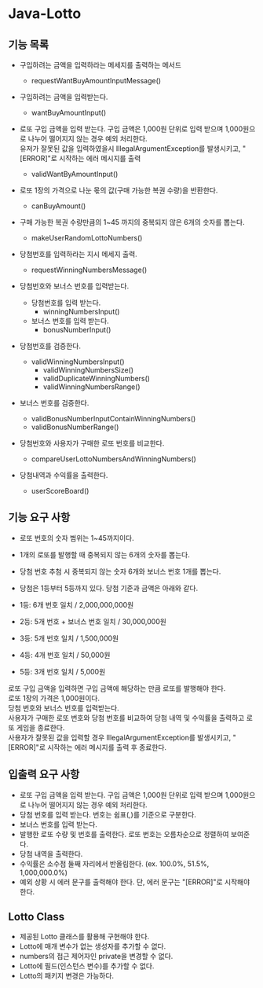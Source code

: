 # Java-Lotto

## 기능 목록

- 구입하려는 금액을 입력하라는 메세지를 출력하는 메서드
    - requestWantBuyAmountInputMessage()
- 구입하려는 금액을 입력받는다.
    - wantBuyAmountInput()
- 로또 구입 금액을 입력 받는다. 구입 금액은 1,000원 단위로 입력 받으며 1,000원으로 나누어 떨어지지 않는 경우 예외 처리한다. <br>
  유저가 잘못된 값을 입력하였을시 IllegalArgumentException를 발생시키고, "[ERROR]"로 시작하는 에러 메시지를 출력
    - validWantByAmountInput()

- 로또 1장의 가격으로 나눈 몫의 값(구매 가능한 복권 수량)을 반환한다.
    - canBuyAmount()

- 구매 가능한 복권 수량만큼의 1~45 까지의 중복되지 않은 6개의 숫자를 뽑는다.
    - makeUserRandomLottoNumbers()
- 당첨번호를 입력하라는 지시 메세지 출력.
  - requestWinningNumbersMessage()
- 당첨번호와 보너스 번호를 입력받는다.
    - 당첨번호를 입력 받는다.
      - winningNumbersInput() 
    - 보너스 번호를 입력 받는다.
      - bonusNumberInput()
- 당첨번호를 검증한다.
  - validWinningNumbersInput()
    - validWinningNumbersSize()
    - validDuplicateWinningNumbers()
    - validWinningNumbersRange()
- 보너스 번호를 검증한다.
  - validBonusNumberInputContainWinningNumbers()
  - validBonusNumberRange()
  
- 당첨번호와 사용자가 구매한 로또 번호를 비교한다.
    - compareUserLottoNumbersAndWinningNumbers()
- 당첨내역과 수익률을 출력한다.
    - userScoreBoard()

## 기능 요구 사항

- 로또 번호의 숫자 범위는 1~45까지이다.
- 1개의 로또를 발행할 때 중복되지 않는 6개의 숫자를 뽑는다.
- 당첨 번호 추첨 시 중복되지 않는 숫자 6개와 보너스 번호 1개를 뽑는다.
- 당첨은 1등부터 5등까지 있다. 당첨 기준과 금액은 아래와 같다.

- 1등: 6개 번호 일치 / 2,000,000,000원
- 2등: 5개 번호 + 보너스 번호 일치 / 30,000,000원
- 3등: 5개 번호 일치 / 1,500,000원
- 4등: 4개 번호 일치 / 50,000원
- 5등: 3개 번호 일치 / 5,000원

로또 구입 금액을 입력하면 구입 금액에 해당하는 만큼 로또를 발행해야 한다.<br>
로또 1장의 가격은 1,000원이다.<br>
당첨 번호와 보너스 번호를 입력받는다.<br>
사용자가 구매한 로또 번호와 당첨 번호를 비교하여 당첨 내역 및 수익률을 출력하고 로또 게임을 종료한다.<br>
사용자가 잘못된 값을 입력할 경우 IllegalArgumentException를 발생시키고, "[ERROR]"로 시작하는 에러 메시지를 출력 후 종료한다.

## 입출력 요구 사항

- 로또 구입 금액을 입력 받는다. 구입 금액은 1,000원 단위로 입력 받으며 1,000원으로 나누어 떨어지지 않는 경우 예외 처리한다.
- 당첨 번호를 입력 받는다. 번호는 쉼표(,)를 기준으로 구분한다.
- 보너스 번호를 입력 받는다.
- 발행한 로또 수량 및 번호를 출력한다. 로또 번호는 오름차순으로 정렬하여 보여준다.
- 당첨 내역을 출력한다.
- 수익률은 소수점 둘째 자리에서 반올림한다. (ex. 100.0%, 51.5%, 1,000,000.0%)
- 예외 상황 시 에러 문구를 출력해야 한다. 단, 에러 문구는 "[ERROR]"로 시작해야 한다.

## Lotto Class
- 제공된 Lotto 클래스를 활용해 구현해야 한다.
- Lotto에 매개 변수가 없는 생성자를 추가할 수 없다.
- numbers의 접근 제어자인 private을 변경할 수 없다.
- Lotto에 필드(인스턴스 변수)를 추가할 수 없다.
- Lotto의 패키지 변경은 가능하다.
